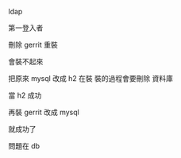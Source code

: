 ldap

第一登入者

刪除 gerrit 重裝

會裝不起來

把原來 mysql 改成 h2 在裝 裝的過程會要刪除 資料庫

當 h2 成功

再裝 gerrit 改成 mysql

就成功了


問題在 db 
